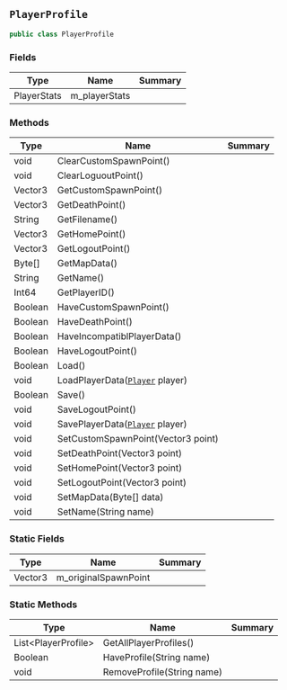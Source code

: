 ## `PlayerProfile`

```csharp
public class PlayerProfile

```

### Fields

| Type | Name | Summary | 
| --- | --- | --- | 
| PlayerStats | m_playerStats |  | 


### Methods

| Type | Name | Summary | 
| --- | --- | --- | 
| void | ClearCustomSpawnPoint() |  | 
| void | ClearLoguoutPoint() |  | 
| Vector3 | GetCustomSpawnPoint() |  | 
| Vector3 | GetDeathPoint() |  | 
| String | GetFilename() |  | 
| Vector3 | GetHomePoint() |  | 
| Vector3 | GetLogoutPoint() |  | 
| Byte[] | GetMapData() |  | 
| String | GetName() |  | 
| Int64 | GetPlayerID() |  | 
| Boolean | HaveCustomSpawnPoint() |  | 
| Boolean | HaveDeathPoint() |  | 
| Boolean | HaveIncompatiblPlayerData() |  | 
| Boolean | HaveLogoutPoint() |  | 
| Boolean | Load() |  | 
| void | LoadPlayerData([`Player`](./Player.md) player) |  | 
| Boolean | Save() |  | 
| void | SaveLogoutPoint() |  | 
| void | SavePlayerData([`Player`](./Player.md) player) |  | 
| void | SetCustomSpawnPoint(Vector3 point) |  | 
| void | SetDeathPoint(Vector3 point) |  | 
| void | SetHomePoint(Vector3 point) |  | 
| void | SetLogoutPoint(Vector3 point) |  | 
| void | SetMapData(Byte[] data) |  | 
| void | SetName(String name) |  | 


### Static Fields

| Type | Name | Summary | 
| --- | --- | --- | 
| Vector3 | m_originalSpawnPoint |  | 


### Static Methods

| Type | Name | Summary | 
| --- | --- | --- | 
| List&lt;PlayerProfile&gt; | GetAllPlayerProfiles() |  | 
| Boolean | HaveProfile(String name) |  | 
| void | RemoveProfile(String name) |  | 


